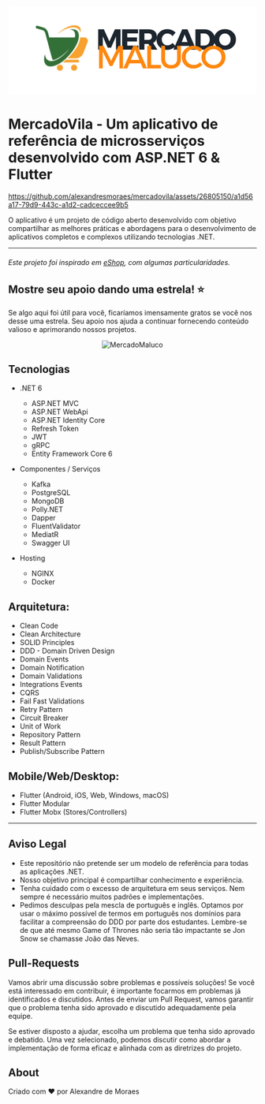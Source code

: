 <p align="center">
    <img alt="logo" src="https://github.com/alexandresmoraes/mercadovila/blob/master/assets/logo.png?raw=true" />    
</p>

# MercadoVila - Um aplicativo de referência de microsserviços desenvolvido com ASP.NET 6 & Flutter


https://github.com/alexandresmoraes/mercadovila/assets/26805150/a1d56a17-79d9-443c-a1d2-cadceccee9b5


O aplicativo é um projeto de código aberto desenvolvido com objetivo compartilhar as melhores práticas e abordagens para o desenvolvimento de aplicativos completos e complexos utilizando tecnologias .NET.

---

###### Este projeto foi inspirado em [eShop](https://github.com/dotnet/eShop), com algumas particularidades.

## Mostre seu apoio dando uma estrela! :star:

Se algo aqui foi útil para você, ficaríamos imensamente gratos se você nos desse uma estrela. Seu apoio nos ajuda a continuar fornecendo conteúdo valioso e aprimorando nossos projetos.

<p align="center">
    <img alt="MercadoMaluco" src="https://github.com/alexandresmoraes/vilasesmo/raw/master/assets/arch_vilasesmo.png?raw=true" />
</p>

## Tecnologias

- .NET 6

  - ASP.NET MVC
  - ASP.NET WebApi
  - ASP.NET Identity Core
  - Refresh Token
  - JWT
  - gRPC
  - Entity Framework Core 6

- Componentes / Serviços

  - Kafka
  - PostgreSQL
  - MongoDB
  - Polly.NET
  - Dapper
  - FluentValidator
  - MediatR
  - Swagger UI

- Hosting
  - NGINX
  - Docker

## Arquitetura:

- Clean Code
- Clean Architecture
- SOLID Principles
- DDD - Domain Driven Design
- Domain Events
- Domain Notification
- Domain Validations
- Integrations Events
- CQRS
- Fail Fast Validations
- Retry Pattern
- Circuit Breaker
- Unit of Work
- Repository Pattern
- Result Pattern
- Publish/Subscribe Pattern

## Mobile/Web/Desktop:

- Flutter (Android, iOS, Web, Windows, macOS)
- Flutter Modular
- Flutter Mobx (Stores/Controllers)

---

## Aviso Legal

- Este repositório não pretende ser um modelo de referência para todas as aplicações .NET.
- Nosso objetivo principal é compartilhar conhecimento e experiência.
- Tenha cuidado com o excesso de arquitetura em seus serviços. Nem sempre é necessário muitos padrões e implementações.
- Pedimos desculpas pela mescla de português e inglês. Optamos por usar o máximo possível de termos em português nos domínios para facilitar a compreensão do DDD por parte dos estudantes. Lembre-se de que até mesmo Game of Thrones não seria tão impactante se Jon Snow se chamasse João das Neves.

## Pull-Requests

Vamos abrir uma discussão sobre problemas e possíveis soluções! Se você está interessado em contribuir, é importante focarmos em problemas já identificados e discutidos. Antes de enviar um Pull Request, vamos garantir que o problema tenha sido aprovado e discutido adequadamente pela equipe.

Se estiver disposto a ajudar, escolha um problema que tenha sido aprovado e debatido. Uma vez selecionado, podemos discutir como abordar a implementação de forma eficaz e alinhada com as diretrizes do projeto.

## About

Criado com :heart: por Alexandre de Moraes
